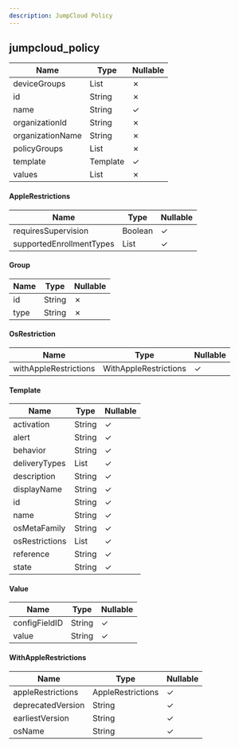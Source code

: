 ```yaml
---
description: JumpCloud Policy
---
```

jumpcloud_policy
----------------

| **Name**         | **Type**     | **Nullable** |
| ---------------- | ------------ | ------------ |
| deviceGroups     | List<String> | &cross;      |
| id               | String       | &cross;      |
| name             | String       | &check;      |
| organizationId   | String       | &cross;      |
| organizationName | String       | &cross;      |
| policyGroups     | List<String> | &cross;      |
| template         | Template     | &check;      |
| values           | List<Value>  | &cross;      |

#### AppleRestrictions
| **Name**                 | **Type**     | **Nullable** |
| ------------------------ | ------------ | ------------ |
| requiresSupervision      | Boolean      | &check;      |
| supportedEnrollmentTypes | List<String> | &check;      |

#### Group
| **Name** | **Type** | **Nullable** |
| -------- | -------- | ------------ |
| id       | String   | &cross;      |
| type     | String   | &cross;      |

#### OsRestriction
| **Name**              | **Type**              | **Nullable** |
| --------------------- | --------------------- | ------------ |
| withAppleRestrictions | WithAppleRestrictions | &check;      |

#### Template
| **Name**       | **Type**            | **Nullable** |
| -------------- | ------------------- | ------------ |
| activation     | String              | &check;      |
| alert          | String              | &check;      |
| behavior       | String              | &check;      |
| deliveryTypes  | List<String>        | &check;      |
| description    | String              | &check;      |
| displayName    | String              | &check;      |
| id             | String              | &check;      |
| name           | String              | &check;      |
| osMetaFamily   | String              | &check;      |
| osRestrictions | List<OsRestriction> | &check;      |
| reference      | String              | &check;      |
| state          | String              | &check;      |

#### Value
| **Name**      | **Type** | **Nullable** |
| ------------- | -------- | ------------ |
| configFieldID | String   | &check;      |
| value         | String   | &check;      |

#### WithAppleRestrictions
| **Name**          | **Type**          | **Nullable** |
| ----------------- | ----------------- | ------------ |
| appleRestrictions | AppleRestrictions | &check;      |
| deprecatedVersion | String            | &check;      |
| earliestVersion   | String            | &check;      |
| osName            | String            | &check;      |
